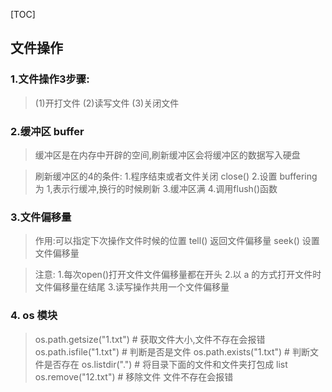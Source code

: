[TOC]
## 文件操作
### 1.文件操作3步骤:
>(1)开打文件
(2)读写文件
(3)关闭文件

### 2.缓冲区 buffer
>缓冲区是在内存中开辟的空间,刷新缓冲区会将缓冲区的数据写入硬盘

>刷新缓冲区的4的条件:
1.程序结束或者文件关闭 close()
2.设置 buffering 为 1,表示行缓冲,换行的时候刷新
3.缓冲区满
4.调用flush()函数

### 3.文件偏移量
>作用:可以指定下次操作文件时候的位置
tell() 返回文件偏移量
seek() 设置文件偏移量

>注意:
1.每次open()打开文件文件偏移量都在开头
2.以 a 的方式打开文件时文件偏移量在结尾
3.读写操作共用一个文件偏移量

### 4. os 模块
>os.path.getsize("1.txt") # 获取文件大小,文件不存在会报错
os.path.isfile("1.txt") # 判断是否是文件
os.path.exists("1.txt") # 判断文件是否存在
os.listdir(".") # 将目录下面的文件和文件夹打包成 list
os.remove("12.txt") # 移除文件 文件不存在会报错
